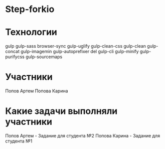 # Step-forkio

# Технологии
gulp
gulp-sass
browser-sync
gulp-uglify
gulp-clean-css
gulp-clean
gulp-concat
gulp-imagemin
gulp-autoprefixer
del
gulp-cli
gulp-minify
gulp-purifycss
gulp-sourcemaps

# Участники 

Попов Артем
Попова Карина

# Какие задачи выполняли участники

Попов Артем - Задание для студента №2
Попова Карина - Задание для студента №1